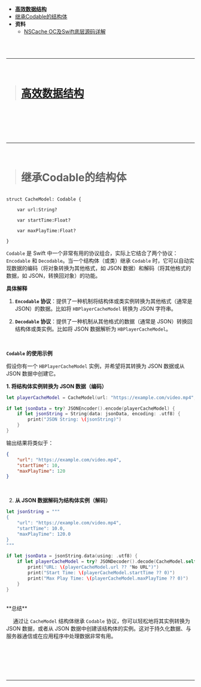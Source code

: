 > <h2 id=''></h2>
- [**高效数据结构**](#高效数据结构)
- [继承Codable的结构体](#继承Codable的结构体)
- **资料**
	- [NSCache OC及Swift底层源码详解](https://juejin.cn/post/6844903949745520647)


<br/>
<br/>

***
<br/>

># <h1 id='高效数据结构'>[高效数据结构](https://jishuin.proginn.com/p/763bfbd564b4)</h1>


<br/>

> <h2 id=''></h2>



<br/><br/>

***
<br/>

> <h1 id='继承Codable的结构体'>继承Codable的结构体</h1>

```

struct CacheModel: Codable {
    
    var url:String?
    
    var startTime:Float?
    
    var maxPlayTime:Float?
    
}
```

`Codable` 是 Swift 中一个非常有用的协议组合，实际上它结合了两个协议：`Encodable` 和 `Decodable`。当一个结构体（或类）继承 `Codable` 时，它可以自动实现数据的编码（将对象转换为其他格式，如 JSON 数据）和解码（将其他格式的数据，如 JSON，转换回对象）的功能。

**具体解释**

1. **`Encodable` 协议**：提供了一种机制将结构体或类实例转换为其他格式（通常是 JSON）的数据。比如将 `HBPlayerCacheModel` 转换为 JSON 字符串。

2. **`Decodable` 协议**：提供了一种机制从其他格式的数据（通常是 JSON）转换回结构体或类实例。比如将 JSON 数据解析为 `HBPlayerCacheModel`。

<br/>

**`Codable` 的使用示例**

假设你有一个 `HBPlayerCacheModel` 实例，并希望将其转换为 JSON 数据或从 JSON 数据中创建它。

**1. 将结构体实例转换为 JSON 数据（编码）**

```swift
let playerCacheModel = CacheModel(url: "https://example.com/video.mp4", startTime: 10.0, maxPlayTime: 120.0)

if let jsonData = try? JSONEncoder().encode(playerCacheModel) {
    if let jsonString = String(data: jsonData, encoding: .utf8) {
        print("JSON String: \(jsonString)")
    }
}
```

输出结果将类似于：

```json
{
    "url": "https://example.com/video.mp4",
    "startTime": 10,
    "maxPlayTime": 120
}
```

<br/>

2. **从 JSON 数据解码为结构体实例（解码）**

```swift
let jsonString = """
{
    "url": "https://example.com/video.mp4",
    "startTime": 10.0,
    "maxPlayTime": 120.0
}
"""

if let jsonData = jsonString.data(using: .utf8) {
    if let playerCacheModel = try? JSONDecoder().decode(CacheModel.self, from: jsonData) {
        print("URL: \(playerCacheModel.url ?? "No URL")")
        print("Start Time: \(playerCacheModel.startTime ?? 0)")
        print("Max Play Time: \(playerCacheModel.maxPlayTime ?? 0)")
    }
}
```

<br/>
**总结**

&emsp; 通过让 `CacheModel` 结构体继承 `Codable` 协议，你可以轻松地将其实例转换为 JSON 数据，或者从 JSON 数据中创建该结构体的实例。这对于持久化数据、与服务器通信或在应用程序中处理数据非常有用。


<br/>

> <h2 id=''></h2>





<br/>
<br/>

***
<br/>

> <h1 id=''></h1>

<br/>

> <h2 id=''></h2>




> <h1 id=''></h1>




